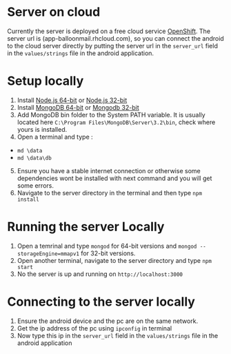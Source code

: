 # Server on cloud

Currently the server is deployed on a free cloud service [OpenShift](https://www.openshift.com/). The server url is (app-balloonmail.rhcloud.com), so you can connect the android to the cloud server directly by 
putting the server url in the `server_url` field in the `values/strings` file in the android application.

# Setup locally 

1. Install [Node.js 64-bit](https://nodejs.org/dist/v4.4.3/node-v4.4.3-x64.msi) or [Node.js 32-bit](https://nodejs.org/dist/v4.4.3/node-v4.4.3-x86.msi)
2. Install [MongoDB 64-bit](https://fastdl.mongodb.org/win32/mongodb-win32-x86_64-3.2.5-signed.msi) or [Mongodb 32-bit](https://fastdl.mongodb.org/win32/mongodb-win32-i386-3.2.5-signed.msi)
3. Add MongoDB bin folder to the System PATH variable. It is usually located here `C:\Program Files\MongoDB\Server\3.2\bin`, check where yours is installed.
4. Open a terminal and type :
  * `md \data`
  * `md \data\db`
5. Ensure you have a stable internet connection or otherwise some dependencies wont be installed with next command and you will get some errors.
6. Navigate to the server directory in the terminal and then type `npm install`

# Running the server Locally

1. Open a temrinal and type `mongod` for 64-bit versions and `mongod --storageEngine=mmapv1` for 32-bit versions.
2. Open another terminal, navigate to the server directory and type `npm start`
3. No the server is up and running on `http://localhost:3000`


# Connecting to the server locally

1. Ensure the android device and the pc are on the same network.
2. Get the ip address of the pc using `ipconfig` in terminal
3. Now type this ip in the `server_url` field in the `values/strings` file in the android application
